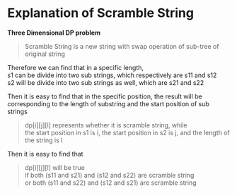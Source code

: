# Explanation of Scramble String

**Three Dimensional DP problem**

> Scramble String is a new string with swap operation of sub-tree of original string

Therefore we can find that in a specific length, <br/>
s1 can be divide into two sub strings, which respectively are s11 and s12<br/>
s2 will be divide into two sub strings as well, which are s21 and s22<br/>

Then it is easy to find that in the specific position, the result will be corresponding 
to the length of substring and the start position of sub strings

> dp[i][j][l] represents whether it is scramble string, while<br/>
the start position in s1 is i, the start position in s2 is j, and the length of the string is l

Then it is easy to find that
> dp[i][j][l] will be true<br/>
if both (s11 and s21) and (s12 and s22) are scramble string<br/>
or both (s11 and s22) and (s12 and s21) are scramble string<br/>
